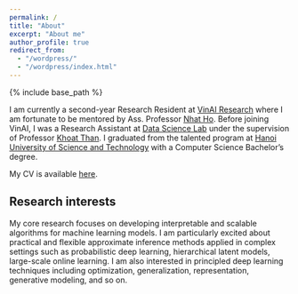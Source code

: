 ```yaml
---
permalink: /
title: "About"
excerpt: "About me"
author_profile: true
redirect_from: 
  - "/wordpress/"
  - "/wordpress/index.html"
---
```


{% include base_path %}

I am currently a second-year Research Resident at [VinAI Research](https://www.vinai.io/) where I am fortunate to be mentored by Ass. Professor [Nhat Ho](https://nhatptnk8912.github.io/). Before joining VinAI, I was a Research Assistant at [Data Science Lab](http://ds.soict.hust.edu.vn/) under the supervision of Professor [Khoat Than](https://scholar.google.com.vn/citations?hl=en&user=z2_6ZRYAAAAJ). I graduated from the talented program at [Hanoi University of Science and Technology](https://soict.hust.edu.vn/) with a Computer Science Bachelor’s degree.

My CV is available [here](https://sonpeter.github.io/SonNguyen_CV.pdf).

## Research interests
My core research focuses on developing interpretable and scalable algorithms for machine learning models. I am particularly excited about practical and flexible approximate inference methods applied in complex settings such as probabilistic deep learning, hierarchical latent models, large-scale online learning. I am also interested in principled deep learning techniques including optimization, generalization, representation, generative modeling, and so on.
